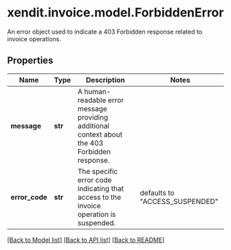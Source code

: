 # xendit.invoice.model.ForbiddenError

An error object used to indicate a 403 Forbidden response related to invoice operations.

## Properties
Name | Type | Description | Notes
------------ | ------------- | ------------- | -------------
**message** | **str** | A human-readable error message providing additional context about the 403 Forbidden response. | 
**error_code** | **str** | The specific error code indicating that access to the invoice operation is suspended. | defaults to "ACCESS_SUSPENDED"

[[Back to Model list]](../README.md#documentation-for-models) [[Back to API list]](../README.md#documentation-for-api-endpoints) [[Back to README]](../README.md)


